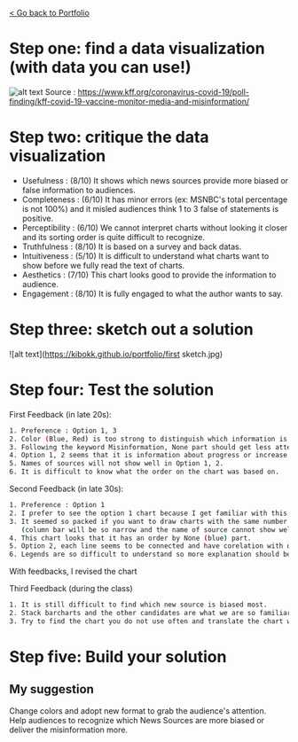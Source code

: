 
[< Go back to Portfolio](https://kibokk.github.io/portfolio/)

# Step one: find a data visualization (with data you can use!)
![alt text](https://www.kff.org/wp-content/uploads/2021/11/monitor_2_nov8.png)
Source : https://www.kff.org/coronavirus-covid-19/poll-finding/kff-covid-19-vaccine-monitor-media-and-misinformation/

# Step two: critique the data visualization
- Usefulness : (8/10) It shows which news sources provide more biased or false information to audiences.
- Completeness : (6/10) It has minor errors (ex: MSNBC's total percentage is not 100%) and it misled audiences think 1 to 3 false of statements is positive.
- Perceptibility : (6/10) We cannot interpret charts without looking it closer and its sorting order is quite difficult to recognize.
- Truthfulness : (8/10) It is based on a survey and back datas.
- Intuitiveness : (5/10) It is difficult to understand what charts want to show before we fully read the text of charts.
- Aesthetics : (7/10) This chart looks good to provide the information to audience.
- Engagement : (8/10) It is fully engaged to what the author wants to say.

# Step three: sketch out a solution
![alt text](https://kibokk.github.io/portfolio/first sketch.jpg)

# Step four: Test the solution

First Feedback (in late 20s):
```sh
1. Preference : Option 1, 3 
2. Color (Blue, Red) is too strong to distinguish which information is more important. 
3. Following the keyword Misinformation, None part should get less attention.
4. Option 1, 2 seems that it is information about progress or increase and decrease something over time.
5. Names of sources will not show well in Option 1, 2.
6. It is difficult to know what the order on the chart was based on.
```

Second Feedback (in late 30s):
```sh
1. Preference : Option 1
2. I prefer to see the option 1 chart because I get familiar with this type of charts rather than other style.
3. It seemed so packed if you want to draw charts with the same number of sources. 
   (column bar will be so narrow and the name of source cannot show well.)
4. This chart looks that it has an order by None (blue) part.
5. Option 2, each line seems to be connected and have corelation with one another. <Not a good choice>
6. Legends are so difficult to understand so more explanation should be added.
```

With feedbacks, I revised the chart

<div class="flourish-embed flourish-chart" data-src="visualisation/11807672"><script src="https://public.flourish.studio/resources/embed.js"></script></div>


Third Feedback (during the class)
```sh
1. It is still difficult to find which new source is biased most.
2. Stack barcharts and the other candidates are what we are so familiar with, so it is likely to be threadbare.
3. Try to find the chart you do not use often and translate the chart with your own words.
```


# Step five: Build your solution


## My suggestion
   
Change colors and adopt new format to grab the audience's attention. <br>
Help audiences to recognize which News Sources are more biased or deliver the misinformation more. <br><br>

<div class="flourish-embed" data-src="visualisation/11835673"><script src="https://public.flourish.studio/resources/embed.js"></script></div>

